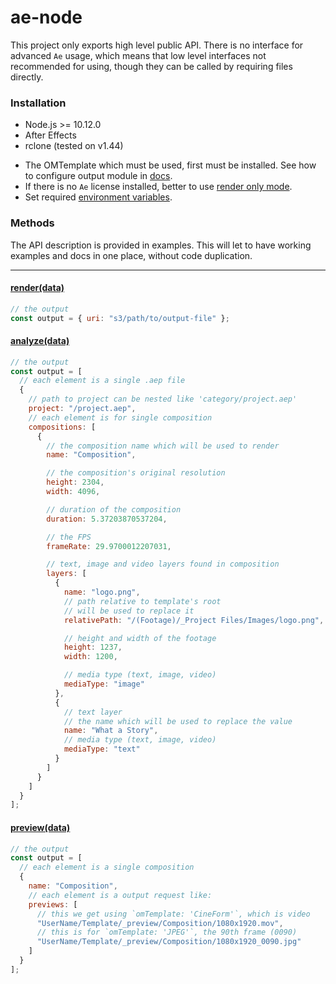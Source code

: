 # ae-node

This project only exports high level public API. There is no interface for advanced `Ae` usage, which means that low level interfaces not recommended for using, though they can be called by requiring files directly. <br>

### Installation

* Node.js >= 10.12.0
* After Effects
* rclone (tested on v1.44)

- The OMTemplate which must be used, first must be installed. See how to configure
  output module in [docs](https://adobe.ly/23CcygY).
- If there is no `Ae` license installed, better to use [render only mode](https://adobe.ly/2c854g3).
- Set required [environment variables](/docs/environment-variables.md).

### Methods

The API description is provided in examples. This will let to have
working examples and docs in one place, without code duplication.

<hr>

#### [render(data)](./src/examples/render.js)

```js
// the output
const output = { uri: "s3/path/to/output-file" };
```

#### [analyze(data)](./src/examples/analyze.js)

```js
// the output
const output = [
  // each element is a single .aep file
  {
    // path to project can be nested like 'category/project.aep'
    project: "/project.aep",
    // each element is for single composition
    compositions: [
      {
        // the composition name which will be used to render
        name: "Composition",

        // the composition's original resolution
        height: 2304,
        width: 4096,

        // duration of the composition
        duration: 5.37203870537204,

        // the FPS
        frameRate: 29.9700012207031,

        // text, image and video layers found in composition
        layers: [
          {
            name: "logo.png",
            // path relative to template's root
            // will be used to replace it
            relativePath: "/(Footage)/_Project Files/Images/logo.png",

            // height and width of the footage
            height: 1237,
            width: 1200,

            // media type (text, image, video)
            mediaType: "image"
          },
          {
            // text layer
            // the name which will be used to replace the value
            name: "What a Story",
            // media type (text, image, video)
            mediaType: "text"
          }
        ]
      }
    ]
  }
];
```

#### [preview(data)](./src/examples/preview.js)

```js
// the output
const output = [
  // each element is a single composition
  {
    name: "Composition",
    // each element is a output request like:
    previews: [
      // this we get using `omTemplate: 'CineForm'`, which is video
      "UserName/Template/_preview/Composition/1080x1920.mov",
      // this is for `omTemplate: 'JPEG'`, the 90th frame (0090)
      "UserName/Template/_preview/Composition/1080x1920_0090.jpg"
    ]
  }
];
```
